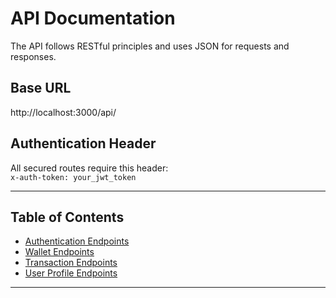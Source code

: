 # API Documentation

The API follows RESTful principles and uses JSON for requests and responses.

## Base URL

http://localhost:3000/api/

## Authentication Header

All secured routes require this header:  
`x-auth-token: your_jwt_token`

---

## Table of Contents

- [Authentication Endpoints](./auth.md)
- [Wallet Endpoints](./wallet.md)
- [Transaction Endpoints](./transactions.md)
- [User Profile Endpoints](./user.md)

---
